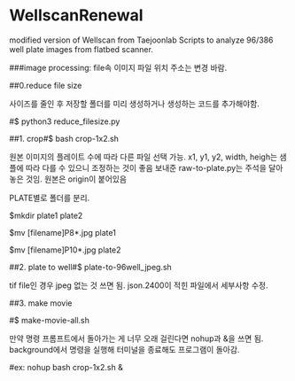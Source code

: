 # WellscanRenewal
modified version of Wellscan from Taejoonlab
Scripts to analyze 96/386 well plate images from flatbed scanner.

###image processing: file속 이미지 파일 위치 주소는 변경 바람.

##0.reduce file size

사이즈를 줄인 후 저장할 폴더를 미리 생성하거나 생성하는 코드를 추가해야함.

#$ python3 reduce_filesize.py

##1. crop#$ bash crop-1x2.sh

원본 이미지의 플레이트 수에 따라 다른 파일 선택 가능. x1, y1, y2, width, heigh는 샘플에 따라 다를 수 있으니 조정하는 것이 좋음 보내준 raw-to-plate.py는 주석을 달아놓은 것임. 원본은 origin이 붙어있음

PLATE별로 폴더를 분리.

$mkdir plate1 plate2

$mv [filename]P8*.jpg plate1

$mv [filename]P10*.jpg plate2

##2. plate to well#$ plate-to-96well_jpeg.sh

tif file인 경우 jpeg 없는 것 쓰면 됨. json.2400이 적힌 파일에서 세부사항 수정.

##3. make movie

#$ make-movie-all.sh

만약 명령 프롬프트에서 돌아가는 게 너무 오래 걸린다면 nohup과 &을 쓰면 됨. background에서 명령을 실행해 터미널을 종료해도 프로그램이 돌아감.

#ex: nohup bash crop-1x2.sh &
